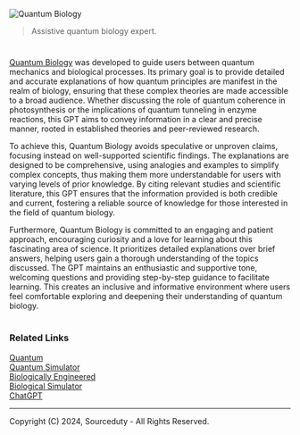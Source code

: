 ![Quantum Biology](https://github.com/user-attachments/assets/c4998db2-6191-4b00-b694-e3cc43d10a32)

> Assistive quantum biology expert.

#

[Quantum Biology](https://chatgpt.com/g/g-xK8fPmlSu-quantum-biology) was developed to guide users between quantum mechanics and biological processes. Its primary goal is to provide detailed and accurate explanations of how quantum principles are manifest in the realm of biology, ensuring that these complex theories are made accessible to a broad audience. Whether discussing the role of quantum coherence in photosynthesis or the implications of quantum tunneling in enzyme reactions, this GPT aims to convey information in a clear and precise manner, rooted in established theories and peer-reviewed research.

To achieve this, Quantum Biology avoids speculative or unproven claims, focusing instead on well-supported scientific findings. The explanations are designed to be comprehensive, using analogies and examples to simplify complex concepts, thus making them more understandable for users with varying levels of prior knowledge. By citing relevant studies and scientific literature, this GPT ensures that the information provided is both credible and current, fostering a reliable source of knowledge for those interested in the field of quantum biology.

Furthermore, Quantum Biology is committed to an engaging and patient approach, encouraging curiosity and a love for learning about this fascinating area of science. It prioritizes detailed explanations over brief answers, helping users gain a thorough understanding of the topics discussed. The GPT maintains an enthusiastic and supportive tone, welcoming questions and providing step-by-step guidance to facilitate learning. This creates an inclusive and informative environment where users feel comfortable exploring and deepening their understanding of quantum biology.

#
### Related Links

[Quantum](https://github.com/sourceduty/Quantum)
<br>
[Quantum Simulator](https://github.com/sourceduty/Quantum_Simulator)
<br>
[Biologically Engineered](https://github.com/sourceduty/Biologically_Engineered)
<br>
[Biological Simulator](https://github.com/sourceduty/Biological_Simulator)
<br>
[ChatGPT](https://github.com/sourceduty/ChatGPT)

***
Copyright (C) 2024, Sourceduty - All Rights Reserved.
